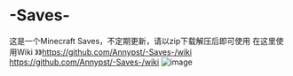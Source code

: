 # -Saves-
这是一个Minecraft Saves，不定期更新，请以zip下载解压后即可使用
在这里使用Wiki  》》https://github.com/Annypst/-Saves-/wiki
https://github.com/Annypst/-Saves-/wiki
![image](https://github.com/user-attachments/assets/616eb486-b940-41ff-836f-2a14aa64016d)
